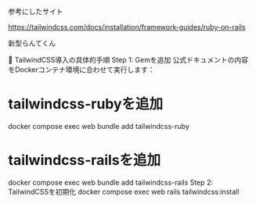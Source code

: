 参考にしたサイト

https://tailwindcss.com/docs/installation/framework-guides/ruby-on-rails


新型らんてくん

🚀 TailwindCSS導入の具体的手順
Step 1: Gemを追加
公式ドキュメントの内容をDockerコンテナ環境に合わせて実行します：

# tailwindcss-rubyを追加
docker compose exec web bundle add tailwindcss-ruby

# tailwindcss-railsを追加  
docker compose exec web bundle add tailwindcss-rails
Step 2: TailwindCSSを初期化
docker compose exec web rails tailwindcss:install
